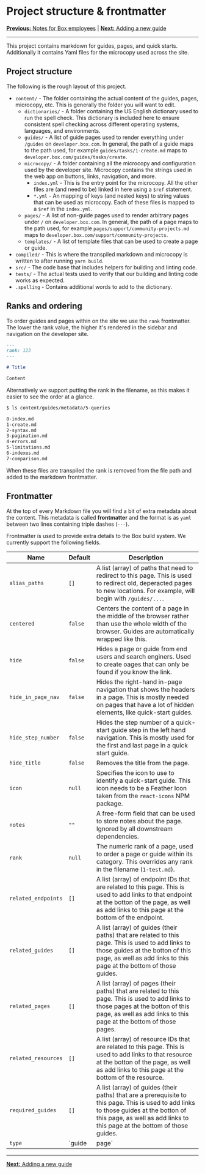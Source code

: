 # Project structure & frontmatter

[**Previous:** Notes for Box employees](./boxers.md) |
[**Next:** Adding a new guide](./add-guide.md)

---

This project contains markdown for guides, pages, and quick starts. Additionally
it contains Yaml files for the microcopy used across the site.

## Project structure

The following is the rough layout of this project.

- `content/` - The folder containing the actual content of the guides, pages,
  microcopy, etc. This is generally the folder you will want to edit.
    - `dictionaries/` - A folder containing the US English dictionary used to
      run the spell check. This dictionary is included here to ensure consistent
      spell checking across different operating systems, languages, and
      environments.
    - `guides/` - A list of guide pages used to render everything under
      `/guides` on `developer.box.com`. In general, the path of a guide maps to
      the path used, for example `guides/tasks/1-create.md` maps to
      `developer.box.com/guides/tasks/create`.
    - `microcopy/` - A folder containing all the microcopy and configuration
      used by the developer site. Microcopy contains the strings used in the web
      app on buttons, links, navigation, and more.
        - `index.yml` - This is the entry point for the microcopy. All the other
          files are (and need to be) linked in here using a `$ref` statement.
        - `*.yml` - An mapping of keys (and nested keys) to string values that
          can be used as microcopy. Each of these files is mapped to a `$ref` in
          the `index.yml`.
    - `pages/` - A list of non-guide pages used to render arbitrary pages under
      `/` on `developer.box.com`. In general, the path of a page maps to
      the path used, for example `pages/support/community-projects.md` maps to
      `developer.box.com/support/community-projects`.
    - `templates/` - A list of template files that can be used to create a page
      or guide.
- `compiled/` - This is where the transpiled markdown and microcopy is written
  to after running `yarn build`.
- `src/` - The code base that includes helpers for building and linting code.
- `tests/` - The actual tests used to verify that our building and linting code
  works as expected.
- `.spelling` - Contains additional words to add to the dictionary.

## Ranks and ordering

To order guides and pages within on the site we use the `rank` frontmatter.
The lower the rank value, the higher it's rendered in the sidebar and navigation
on the developer site.

```md
---
rank: 123
---

# Title

Content

```

Alternatively we support putting the rank in the filename, as this makes it
easier to see the order at a glance.

```bash
$ ls content/guides/metadata/5-queries

0-index.md
1-create.md
2-syntax.md
3-pagination.md
4-errors.md
5-limitations.md
6-indexes.md
7-comparison.md
```

When these files are transpiled the rank is removed from the file path and added
to the markdown frontmatter.

## Frontmatter

At the top of every Markdown file you will find a bit of extra metadata about
the content. This metadata is called **frontmatter** and the format is as `yaml`
between two lines containing triple dashes (`---`).

Frontmatter is used to provide extra details to the Box build system. We
currently support the following fields.

<!-- markdownlint-disable line-length -->

| Name                | Default      | Description                                                                                                                                                                                                                  |
| ------------------- | ------------ | ---------------------------------------------------------------------------------------------------------------------------------------------------------------------------------------------------------------------------- |
| `alias_paths`       | `[]`         | A list (array) of paths that need to redirect to this page. This is used to redirect old, deperacted pages to new locations. For example, will begin with `/guides/...`.                                                     |
| `centered`          | `false`      | Centers the content of a page in the middle of the browser rather than use the whole width of the browser. Guides are automatically wrapped like this.                                                                       |
| `hide`              | `false`      | Hides a page or guide from end users and search enginers. Used to create oages that can only be found if you know the link.                                                                                                  |
| `hide_in_page_nav`  | `false`      | Hides the right-hand in-page navigation that shows the headers in a page. This is mostly needed on pages that have a lot of hidden elements, like quick-start guides.                                                        |
| `hide_step_number`  | `false`      | Hides the step number of a quick-start guide step in the left hand navigation. This is mostly used for the first and last page in a quick start guide.                                                                       |
| `hide_title`        | `false`      | Removes the title from the page.                                                                                                                                                                                             |
| `icon`              | `null`       | Specifies the icon to use to identify a quick-start guide. This icon needs to be a Feather Icon taken from the `react-icons` NPM package.                                                                                    |
| `notes`             | `""`         | A free-form field that can be used to store notes about the page. Ignored by all downstream dependencies.                                                                                                                    |
| `rank`              | `null`       | The numeric rank of a page, used to order a page or guide within its category. This overrides any rank in the filename (`1-test.md`).                                                                                        |
| `related_endpoints` | `[]`         | A list (array) of endpoint IDs that are related to this page. This is used to add links to that endpoint at the botton of the page, as well as add links to this page at the bottom of the endpoint.                         |
| `related_guides`    | `[]`         | A list (array) of guides (their paths) that are related to this page. This is used to add links to those guides at the botton of this page, as well as add links to this page at the bottom of those guides.                 |
| `related_pages`     | `[]`         | A list (array) of pages (their paths) that are related to this page. This is used to add links to those pages at the botton of this page, as well as add links to this page at the bottom of those pages.                    |
| `related_resources` | `[]`         | A list (array) of resource IDs that are related to this page. This is used to add links to that resource at the botton of the page, as well as add links to this page at the bottom of the resource.                         |
| `required_guides`   | `[]`         | A list (array) of guides (their paths) that are a prerequisite to this page. This is used to add links to those guides at the botton of this page, as well as add links to this page at the bottom of those guides.          |
| `type`              | `guide|page` | The type of the markdown file. This defaults to `page` for all markdown files in the `pages/` folder and `guide` for all markdown in the `guides/` folder. Additionally, guides can be marked as `quick-start` where needed. |

<!-- markdownlint-enable line-length -->

---

[**Next:** Adding a new guide](./add-guide.md)
